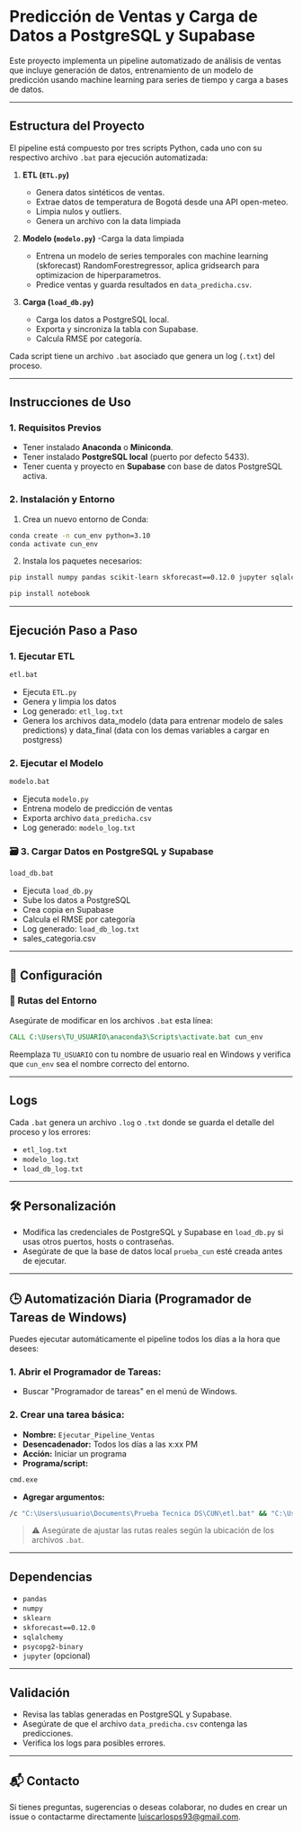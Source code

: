 # Predicción de Ventas y Carga de Datos a PostgreSQL y Supabase

Este proyecto implementa un pipeline automatizado de análisis de ventas que incluye generación de datos, entrenamiento de un modelo de predicción usando machine learning para series de tiempo y carga a bases de datos.

---

## Estructura del Proyecto

El pipeline está compuesto por tres scripts Python, cada uno con su respectivo archivo `.bat` para ejecución automatizada:

1. **ETL (`ETL.py`)**
   - Genera datos sintéticos de ventas.
   - Extrae datos de temperatura de Bogotá desde una API open-meteo.
   - Limpia nulos y outliers.
   - Genera un archivo con la data limpiada

2. **Modelo (`modelo.py`)**
   -Carga la data limpiada 
   - Entrena un modelo de series temporales con machine learning (skforecast) RandomForestregressor, aplica gridsearch para optimizacion de hiperparametros.
   - Predice ventas y guarda resultados en `data_predicha.csv`.

4. **Carga (`load_db.py`)**
   - Carga los datos a PostgreSQL local.
   - Exporta y sincroniza la tabla con Supabase.
   - Calcula RMSE por categoría.

Cada script tiene un archivo `.bat` asociado que genera un log (`.txt`) del proceso.

---

##  Instrucciones de Uso

### 1. Requisitos Previos

- Tener instalado **Anaconda** o **Miniconda**.
- Tener instalado **PostgreSQL local** (puerto por defecto 5433).
- Tener cuenta y proyecto en **Supabase** con base de datos PostgreSQL activa.

### 2. Instalación y Entorno

1. Crea un nuevo entorno de Conda:

```bash
conda create -n cun_env python=3.10
conda activate cun_env
```

2. Instala los paquetes necesarios:

```bash
pip install numpy pandas scikit-learn skforecast==0.12.0 jupyter sqlalchemy psycopg2-binary
```
```bash
pip install notebook
```

---

##  Ejecución Paso a Paso

### 1. Ejecutar ETL

```bash
etl.bat
```

- Ejecuta `ETL.py`
- Genera y limpia los datos
- Log generado: `etl_log.txt`
- Genera los archivos data_modelo (data para entrenar modelo de sales predictions) y data_final (data con los demas variables a cargar en postgress) 

### 2. Ejecutar el Modelo

```bash
modelo.bat
```

- Ejecuta `modelo.py`
- Entrena modelo de predicción de ventas
- Exporta archivo `data_predicha.csv`
- Log generado: `modelo_log.txt`

### 🗃️ 3. Cargar Datos en PostgreSQL y Supabase

```bash
load_db.bat
```

- Ejecuta `load_db.py`
- Sube los datos a PostgreSQL
- Crea copia en Supabase
- Calcula el RMSE por categoría
- Log generado: `load_db_log.txt`
- sales_categoria.csv 

---

## 🔧 Configuración

### 🔁 Rutas del Entorno

Asegúrate de modificar en los archivos `.bat` esta línea:

```bat
CALL C:\Users\TU_USUARIO\anaconda3\Scripts\activate.bat cun_env
```

Reemplaza `TU_USUARIO` con tu nombre de usuario real en Windows y verifica que `cun_env` sea el nombre correcto del entorno.

---

## Logs

Cada `.bat` genera un archivo `.log` o `.txt` donde se guarda el detalle del proceso y los errores:

- `etl_log.txt`
- `modelo_log.txt`
- `load_db_log.txt`

---

## 🛠️ Personalización

- Modifica las credenciales de PostgreSQL y Supabase en `load_db.py` si usas otros puertos, hosts o contraseñas.
- Asegúrate de que la base de datos local `prueba_cun` esté creada antes de ejecutar.

---

## 🕒 Automatización Diaria (Programador de Tareas de Windows)

Puedes ejecutar automáticamente el pipeline todos los días a la hora que desees:

### 1. Abrir el Programador de Tareas:
- Buscar "Programador de tareas" en el menú de Windows.

### 2. Crear una tarea básica:
- **Nombre:** `Ejecutar_Pipeline_Ventas`
- **Desencadenador:** Todos los días a las x:xx PM
- **Acción:** Iniciar un programa
- **Programa/script:** 
```bash
cmd.exe
```
- **Agregar argumentos:** 
```bash
/c "C:\Users\usuario\Documents\Prueba Tecnica DS\CUN\etl.bat" && "C:\Users\usuario\Documents\Prueba Tecnica DS\CUN\modelo.bat" && "C:\Users\usuario\Documents\Prueba Tecnica DS\CUN\load_db.bat"
```

> ⚠️ Asegúrate de ajustar las rutas reales según la ubicación de los archivos `.bat`.

---

##  Dependencias

- `pandas`
- `numpy`
- `sklearn`
- `skforecast==0.12.0`
- `sqlalchemy`
- `psycopg2-binary`
- `jupyter` (opcional)

---

##  Validación

- Revisa las tablas generadas en PostgreSQL y Supabase.
- Asegúrate de que el archivo `data_predicha.csv` contenga las predicciones.
- Verifica los logs para posibles errores.

---

## 📬 Contacto

Si tienes preguntas, sugerencias o deseas colaborar, no dudes en crear un issue o contactarme directamente luiscarlosps93@gmail.com.
